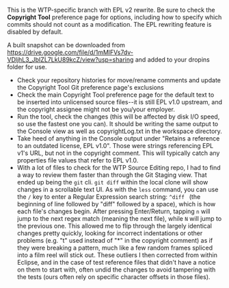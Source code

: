 This is the WTP-specific branch with EPL v2 rewrite. Be sure to check the **Copyright Tool** preference page for options, including how to specify which commits should not count as a modification. The EPL rewriting feature is disabled by default.

A built snapshot can be downloaded from https://drive.google.com/file/d/1mMlFVs7dv-VDljhL3_JbIZL7LkU89kcZ/view?usp=sharing and added to your dropins folder for use.


* Check your repository histories for move/rename comments and update the Copyright Tool Git preference page's exclusions
* Check the main Copyright Tool preference page for the default text to be inserted into unlicensed source files--it is still EPL v1.0 upstream, and the copyright assignee might not be you/your employer.
* Run the tool, check the changes (this will be affected by disk I/O speed, so use the fastest one you can). It should be writing the same output to the Console view as well as copyrightLog.txt in the workspace directory.
* Take heed of anything in the Console output under "Retains a reference to an outdated license, EPL v1.0". Those were strings referencing EPL v1's URL, but not in the copyright comment. This will typically catch any properties file values that refer to EPL v1.0.
* With a lot of files to check for the WTP Source Editing repo, I had to find a way to review them faster than through the Git Staging view. That ended up being the `git` cli. `git diff` within the local clone will show changes in a scrollable text UI. As with the `less` command, you can use the `/` key to enter a Regular Expression search string: `^diff ` (the beginning of line followed by "diff" followed by a space), which is how each file's changes begin. After pressing Enter/Return, tapping `n` will jump to the next regex match (meaning the next file), while `N` will jump to the previous one. This allowed me to flip through the largely identical changes pretty quickly, looking for incorrect indentations or other problems (e.g. "t" used instead of "*" in the copyright comment) as if they were breaking a pattern, much like a few random frames spliced into a film reel will stick out. These outliers I then corrected from within Eclipse, and in the case of test reference files that didn't have a notice on them to start with, often undid the changes to avoid tampering with the tests (ours often rely on specific character offsets in those files).
